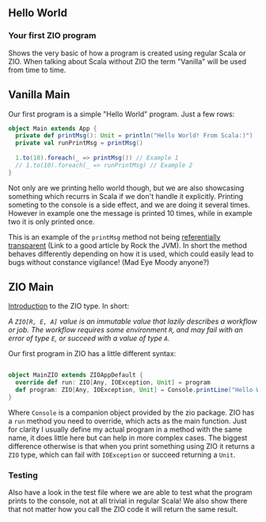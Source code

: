 ## Hello World

### Your first ZIO program

Shows the very basic of how a program is created using regular Scala or ZIO.
When talking about Scala without ZIO the term "Vanilla" will be used from
time to time.

## Vanilla Main

Our first program is a simple "Hello World" program. Just a few rows:

```scala
object Main extends App {
  private def printMsg(): Unit = println("Hello World! From Scala:)")
  private val runPrintMsg = printMsg()
  
  1.to(10).foreach(_ => printMsg()) // Example 1
  // 1.to(10).foreach(_ => runPrintMsg) // Example 2
}
```
Not only are we printing hello world though, but we are also showcasing
something which recurrs in Scala if we don't handle it explicitly. Printing
someting to the console is a side effect, and we are doing it several times.
However in example one the message is printed 10 times, while in example 
two it is only printed once. 

This is an example of the `printMsg` method 
not being [referentially transparent](https://blog.rockthejvm.com/referential-transparency/) 
(Link to a good article by Rock the JVM). In short the method behaves differently 
depending on how it is used, which could easily lead to bugs without constance vigilance! 
(Mad Eye Moody anyone?)

## ZIO Main
[Introduction](https://zio.dev/reference/core/zio/) to the ZIO type. In short:

*A `ZIO[R, E, A]` value is an immutable value that lazily describes a workflow or job. 
The workflow requires some environment `R`, and may fail with an error of type `E`, 
or succeed with a value of type `A`.*

Our first program in ZIO has a little different syntax:
```scala

object MainZIO extends ZIOAppDefault {
  override def run: ZIO[Any, IOException, Unit] = program
  def program: ZIO[Any, IOException, Unit] = Console.printLine("Hello World! From ZIO:)")
}
```

Where `Console` is a companion object provided by the zio package. 
ZIO has a `run` method you need to override, which acts as the main function. Just for clarity
I usually define my actual program in a method with the same name, it does little here but can 
help in more complex cases. The biggest difference otherwise is that when you print something 
using ZIO it returns a `ZIO` type, which can fail with `IOException` or succeed returning a `Unit`.

### Testing
Also have a look in the test file where we are able to test what the program prints to the console, not
at all trivial in regular Scala! We also show there that not matter how you call the ZIO code it will
return the same result.
